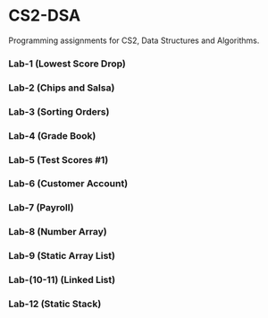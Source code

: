 # CS2-DSA
Programming assignments for CS2, Data Structures and Algorithms.

### Lab-1 (Lowest Score Drop)

### Lab-2 (Chips and Salsa)

### Lab-3 (Sorting Orders)

### Lab-4 (Grade Book)

### Lab-5 (Test Scores #1)

### Lab-6 (Customer Account)

### Lab-7 (Payroll)

### Lab-8 (Number Array)

### Lab-9 (Static Array List)

### Lab-(10-11) (Linked List)

### Lab-12 (Static Stack)
